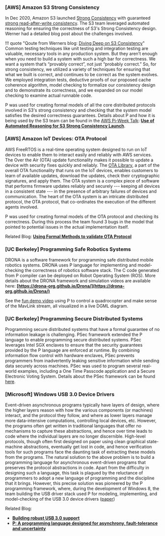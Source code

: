 ### [AWS] Amazon S3 Strong Consistency

In Dec 2020, Amazon S3 launched [Strong Consistency](https://aws.amazon.com/s3/consistency/) with guaranteed
[strong read-after-write consistency](https://aws.amazon.com/blogs/aws/amazon-s3-update-strong-read-after-write-consistency/).
The S3 team leveraged automated reasoning for ensuring the correctness of S3's Strong
Consistency design. Werner had a detailed blog post about the challenges involved.

!!! quote "Qoute from Werners blog: [Diving Deep on S3 Consistency](https://www.allthingsdistributed.com/2021/04/s3-strong-consistency.html)"
    Common testing techniques like unit testing and integration testing are valuable,
    necessary tools in any production system. But they aren’t enough when you need to build a
    system with such a high bar for correctness. We want a system that’s “provably correct”,
    not just “probably correct.” So, for strong consistency, we utilized a variety of
    techniques for ensuring that what we built is correct, and continues to be correct as the
    system evolves. We employed integration tests, deductive proofs of our proposed cache
    coherence algorithm, model checking to formalize our consistency design and to demonstrate
    its correctness, and we expanded on our model checking to examine actual runnable code.

P was used for creating formal models of all the core distributed protocols involved in
S3's strong consistency and checking that the system model satisfies the desired
correctness guarantees. Details about P and how it is being used by the S3 team can be
found in the [AWS Pi-Week Talk](https://pages.awscloud.com/pi-week-2021.html):
[**Use of Automated Reasoning for S3 Strong Consistency Launch**](https://www.twitch.tv/videos/962963706?t=0h15m15s).

### [AWS] Amazon IoT Devices: OTA Protocol

AWS FreeRTOS is a real-time operating system designed to run on IoT devices to enable them
to interact easily and reliably with AWS services. The Over the Air (OTA) update
functionality makes it possible to update a device with security fixes quickly and
reliably. The [OTA Library](https://freertos.org/ota/index.html), a part of the overall
OTA functionality that runs on the IoT devices, enables customers to learn of available
updates, download the updates, check their cryptographic signatures, and apply them. The
OTA system is a complex piece of software that performs firmware updates reliably and
securely --- keeping all devices in a consistent state --- in the presence of arbitrary
failures of devices and communication. The heart of the OTA system is an intricate
distributed protocol, the OTA protocol, that co-ordinates the execution of the different
agents involved.

P was used for creating formal models of the OTA protocol and checking its
correctness. During this process the team found 3 bugs in the model that pointed to
potential issues in the actual implementation itself.

Related Blog:
[**Using Formal Methods to validate OTA Protocol**](https://freertos.org/2020/12/using-formal-methods-to-validate-ota-protocol.html)

### [UC Berkeley] Programming Safe Robotics Systems

DRONA is a software framework for programming safe distributed mobile robotics systems.
DRONA uses P language for implementing and model-checking the correctness of robotics software stack. The
C code generated from P compiler can be deployed on Robot Operating System (ROS).
More details about the DRONA framework and simulation videos are available here:
**[https://drona-org.github.io/Drona/](https://drona-org.github.io/Drona/)**

See the [fun demo video](https://www.youtube.com/watch?v=R8ztpfMPs5c) using P to control a
quadrocopter and make sense of the MavLink stream, all visualized in a live DGML diagram.

### [UC Berkeley] Programming Secure Distributed Systems

Programming secure distributed systems that have a formal guarantee of no information
leakage is challenging. PSec framework extended the P language to enable programming secure
distributed systems. PSec leverages Intel SGX enclaves to ensure that the security guarantees
provided by the P language are enforced at runtime. By combining information flow control
with hardware enclaves, PSec prevents programmers from inadvertently leaking sensitive
information while sending data securely across machines. PSec was used to program several real-world examples,
including a One Time Passcode application and a Secure Electronic Voting System. Details
about the PSec framework can be found [here](https://github.com/ShivKushwah/PSec).

### [Microsoft] Windows USB 3.0 Device Drivers

Event-driven asynchronous programs typically have layers of design, where the higher
layers reason with how the various components (or machines) interact, and the protocol
they follow, and where as lower layers manage more data-intensive computations,
controlling local devices, etc. However, the programs often get written in traditional
languages that offer no mechanisms to capture these abstractions, and hence over time
leads to code where the individual layers are no longer discernible. High-level protocols,
though often first designed on paper using clean graphical state-machine abstractions,
eventually get lost in code, and hence verification tools for such programs face the
daunting task of extracting these models from the programs. The natural solution to the
above problem is to build a programming language for asynchronous event-driven programs
that preserves the protocol abstractions in code. Apart from the difficulty in designing
such a language, this task is plagued by the reluctance of programmers to adopt a new
language of programming and the discipline that it brings. However, this precise solution
was pioneered by the P programming framework, where, during the development of Windows 8,
the team building the USB driver stack used P for modeling, implementing, and
model-checking of the USB 3.0 device drivers
([paper](https://ankushdesai.github.io/assets/papers/p.pdf))

Related Blog:

- **[Building robust USB 3.0 support](https://blogs.msdn.microsoft.com/b8/2011/08/22/building-robust-usb-3-0-support/)**
- **[P: A programming language designed for asynchrony, fault-tolerance and uncertainty](https://www.microsoft.com/en-us/research/blog/p-programming-language-asynchrony/)**

